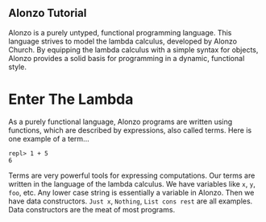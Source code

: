 ## Alonzo Tutorial

Alonzo is a purely untyped, functional programming language. This language strives to model the lambda calculus, developed by Alonzo Church. By equipping the lambda calculus with a simple syntax for objects, Alonzo provides a solid basis for programming in a dynamic, functional style.

# Enter The Lambda

As a purely functional language, Alonzo programs are written using functions, which are described by expressions, also called terms. Here is one example of a term...
```
repl> 1 + 5
6
```
Terms are very powerful tools for expressing computations. Our terms are written in the language of the lambda calculus. We have variables like `x`, `y`, `foo`, etc. Any lower case string is essentially a variable in Alonzo.
Then we have data constructors. `Just x`, `Nothing`, `List cons rest` are all examples. Data constructors are the meat of most programs.
